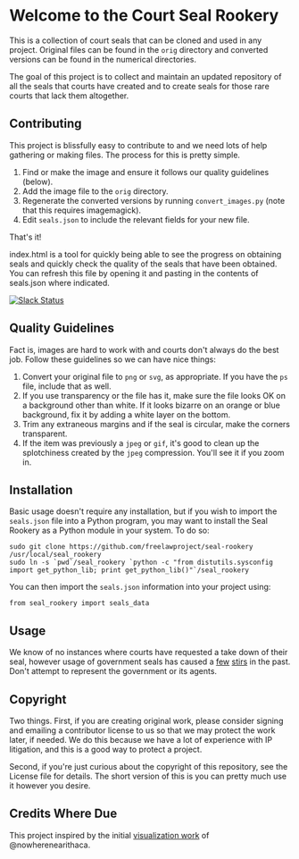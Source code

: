 
Welcome to the Court Seal Rookery
=================================

This is a collection of court seals that can be cloned and used in any project.
Original files can be found in the `orig` directory and converted versions can
be found in the numerical directories.

The goal of this project is to collect and maintain an updated repository of all
the seals that courts have created and to create seals for those rare courts
that lack them altogether.


Contributing
------------

This project is blissfully easy to contribute to and we need lots of help
gathering or making files. The process for this is pretty simple.

 1. Find or make the image and ensure it follows our quality guidelines
 (below).
 1. Add the image file to the `orig` directory.
 1. Regenerate the converted versions by running `convert_images.py` (note that
 this requires imagemagick).
 1. Edit `seals.json` to include the relevant fields for your new file.

That's it!

index.html is a tool for quickly being able to see the progress on obtaining
seals and quickly check the quality of the seals that have been obtained.
You can refresh this file by opening it and pasting in the contents of
seals.json where indicated.

[![Slack Status](https://join-flp-talk.herokuapp.com/badge.svg)](https://join-flp-talk.herokuapp.com/)


Quality Guidelines
------------------

Fact is, images are hard to work with and courts don't always do the best job.
Follow these guidelines so we can have nice things:

1. Convert your original file to `png` or `svg`, as appropriate. If you have the
`ps` file, include that as well.
1. If you use transparency or the file has it, make sure the file looks OK on
a background other than white. If it looks bizarre on an orange or blue
background, fix it by adding a white layer on the bottom.
1. Trim any extraneous margins and if the seal is circular, make the corners
transparent.
1. If the item was previously a `jpeg` or `gif`, it's good to clean up the
splotchiness created by the `jpeg` compression. You'll see it if you zoom in.


Installation
------------

Basic usage doesn't require any installation, but if you wish to import the
`seals.json` file into a Python program, you may want to install the Seal
Rookery as a Python module in your system. To do so:

    sudo git clone https://github.com/freelawproject/seal-rookery /usr/local/seal_rookery
    sudo ln -s `pwd`/seal_rookery `python -c "from distutils.sysconfig import get_python_lib; print get_python_lib()"`/seal_rookery

You can then import the `seals.json` information into your project using:

    from seal_rookery import seals_data

Usage
-----

We know of no instances where courts have requested a take down of their seal,
however usage of government seals has caused a [few][3] [stirs][2] in the past.
Don't attempt to represent the government or its agents.


Copyright
---------

Two things. First, if you are creating original work, please consider signing
and emailing a contributor license to us so that we may protect the work later,
if needed. We do this because we have a lot of experience with IP litigation,
and this is a good way to protect a project.

Second, if you're just curious about the copyright of this repository, see the
License file for details. The short version of this is you can pretty much use
it however you desire.


Credits Where Due
-----------------

This project inspired by the initial [visualization work][1] of
@nowherenearithaca.

[1]: https://d57dd304fefca1aa423fea1b4dc59f23c06dd95e.googledrive.com/host/0B2GQktu-wcTiWm82NGt5MTZreHM/
[2]: http://www.nytimes.com/2010/08/03/us/03fbi.html
[3]: https://www.publicknowledge.org/news-blog/blogs/nsa-spying-fine-trademark-infringement-crosse
